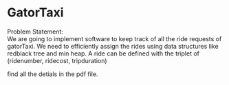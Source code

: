 # GatorTaxi

Problem Statement:  
We are going to implement software to keep track of all the ride requests of gatorTaxi.  We 
need to efficiently assign the rides using data structures like redblack tree and min heap. 
A ride can be defined with the triplet of (ridenumber, ridecost, tripduration) 

find all the detials in the pdf file.
